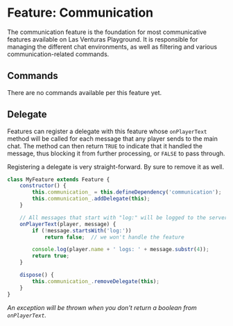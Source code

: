 # Feature: Communication
The communication feature is the foundation for most communicative features available on
Las Venturas Playground. It is responsible for managing the different chat environments, as well
as filtering and various communication-related commands.

## Commands
There are no commands available per this feature yet.

## Delegate
Features can register a delegate with this feature whose `onPlayerText` method will be called for
each message that any player sends to the main chat. The method can then return `TRUE` to indicate
that it handled the message, thus blocking it from further processing, or `FALSE` to pass through.

Registering a delegate is very straight-forward. By sure to remove it as well.

```javascript
class MyFeature extends Feature {
    constructor() {
        this.communication_ = this.defineDependency('communication');
        this.communication_.addDelegate(this);
    }

    // All messages that start with "log:" will be logged to the server's console.
    onPlayerText(player, message) {
        if (!message.startsWith('log:'))
            return false;  // we won't handle the feature

        console.log(player.name + ' logs: ' + message.substr(4));
        return true;
    }

    dispose() {
        this.communication_.removeDelegate(this);
    }
}
```

_An exception will be thrown when you don't return a boolean from `onPlayerText`._
